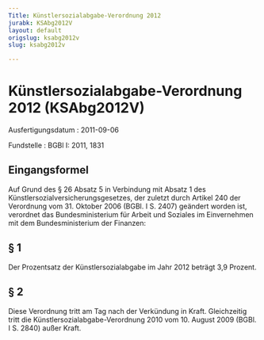 ```yaml
---
Title: Künstlersozialabgabe-Verordnung 2012
jurabk: KSAbg2012V
layout: default
origslug: ksabg2012v
slug: ksabg2012v

---
```


# Künstlersozialabgabe-Verordnung 2012 (KSAbg2012V)

Ausfertigungsdatum
:   2011-09-06

Fundstelle
:   BGBl I: 2011, 1831


## Eingangsformel

Auf Grund des § 26 Absatz 5 in Verbindung mit Absatz 1 des
Künstlersozialversicherungsgesetzes, der zuletzt durch Artikel 240 der
Verordnung vom 31. Oktober 2006 (BGBl. I S. 2407) geändert worden ist,
verordnet das Bundesministerium für Arbeit und Soziales im
Einvernehmen mit dem Bundesministerium der Finanzen:


## § 1

Der Prozentsatz der Künstlersozialabgabe im Jahr 2012 beträgt 3,9
Prozent.


## § 2

Diese Verordnung tritt am Tag nach der Verkündung in Kraft.
Gleichzeitig tritt die Künstlersozialabgabe-Verordnung 2010 vom 10.
August 2009 (BGBl. I S. 2840) außer Kraft.

